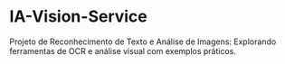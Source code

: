 # IA-Vision-Service
Projeto de Reconhecimento de Texto e Análise de Imagens: Explorando ferramentas de OCR e análise visual com exemplos práticos.
